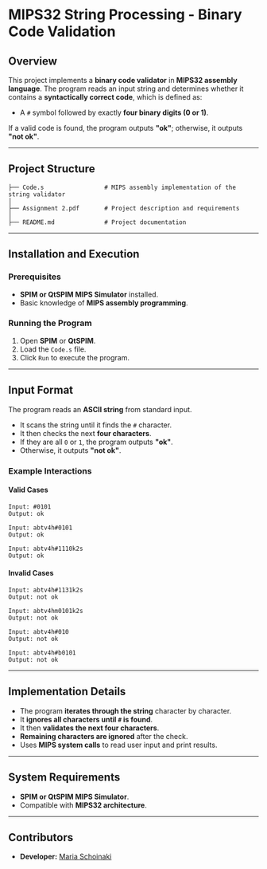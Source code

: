 # MIPS32 String Processing - Binary Code Validation

## Overview
This project implements a **binary code validator** in **MIPS32 assembly language**. The program reads an input string and determines whether it contains a **syntactically correct code**, which is defined as:
- A `#` symbol followed by exactly **four binary digits (0 or 1)**.

If a valid code is found, the program outputs **"ok"**; otherwise, it outputs **"not ok"**.

---

## Project Structure
```
├── Code.s                 # MIPS assembly implementation of the string validator
│
├── Assignment 2.pdf       # Project description and requirements
│
├── README.md              # Project documentation
```

---

## Installation and Execution
### Prerequisites
- **SPIM or QtSPIM MIPS Simulator** installed.
- Basic knowledge of **MIPS assembly programming**.

### Running the Program
1. Open **SPIM** or **QtSPIM**.
2. Load the `Code.s` file.
3. Click `Run` to execute the program.

---

## Input Format
The program reads an **ASCII string** from standard input.
- It scans the string until it finds the `#` character.
- It then checks the next **four characters**.
- If they are all `0` or `1`, the program outputs **"ok"**.
- Otherwise, it outputs **"not ok"**.

### Example Interactions
#### **Valid Cases**
```
Input: #0101
Output: ok

Input: abtv4h#0101
Output: ok

Input: abtv4h#1110k2s
Output: ok
```

#### **Invalid Cases**
```
Input: abtv4h#1131k2s
Output: not ok

Input: abtv4hm0101k2s
Output: not ok

Input: abtv4h#010
Output: not ok

Input: abtv4h#b0101
Output: not ok
```

---

## Implementation Details
- The program **iterates through the string** character by character.
- It **ignores all characters until `#` is found**.
- It then **validates the next four characters**.
- **Remaining characters are ignored** after the check.
- Uses **MIPS system calls** to read user input and print results.

---

## System Requirements
- **SPIM or QtSPIM MIPS Simulator**.
- Compatible with **MIPS32 architecture**.

---

## Contributors
- **Developer:** [Maria Schoinaki](https://github.com/MariaSchoinaki)